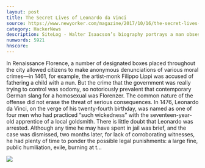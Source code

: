 ```yaml
---
layout: post
title: The Secret Lives of Leonardo da Vinci
source: https://www.newyorker.com/magazine/2017/10/16/the-secret-lives-of-leonardo-da-vinci
category: HackerNews
description: SiteLog - Walter Isaacson’s biography portrays a man obsessed with knowledge and almost impossible to know.
numwords: 5921
hnscore: 
---
```


In Renaissance Florence, a number of designated boxes placed throughout the city allowed citizens to make anonymous denunciations of various moral crimes—in 1461, for example, the artist-monk Filippo Lippi was accused of fathering a child with a nun. But the crime that the government was really trying to control was sodomy, so notoriously prevalent that contemporary German slang for a homosexual was Florenzer. The common nature of the offense did not erase the threat of serious consequences. In 1476, Leonardo da Vinci, on the verge of his twenty-fourth birthday, was named as one of four men who had practiced “such wickedness” with the seventeen-year-old apprentice of a local goldsmith. There is little doubt that Leonardo was arrested. Although any time he may have spent in jail was brief, and the case was dismissed, two months later, for lack of corroborating witnesses, he had plenty of time to ponder the possible legal punishments: a large fine, public humiliation, exile, burning at t...

![](https://media.newyorker.com/photos/59d53edcae878c63a783a1e9/16:9/w_1200,h_630,c_limit/171016_r30728.jpg)
<!--description-->